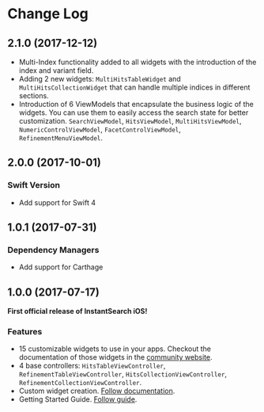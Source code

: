 Change Log
==========
## 2.1.0 (2017-12-12)

- Multi-Index functionality added to all widgets with the introduction of the index and variant field.
- Adding 2 new widgets: `MultiHitsTableWidget` and `MultiHitsCollectionWidget` that can handle multiple indices in different sections.
- Introduction of 6 ViewModels that encapsulate the business logic of the widgets. You can use them to easily access the search state for better customization.
`SearchViewModel`, `HitsViewModel`, `MultiHitsViewModel`, `NumericControlViewModel`, `FacetControlViewModel`, `RefinementMenuViewModel`.

## 2.0.0 (2017-10-01)

### Swift Version

- Add support for Swift 4

## 1.0.1 (2017-07-31)

### Dependency Managers

- Add support for Carthage

## 1.0.0 (2017-07-17)

**First official release of InstantSearch iOS!**

### Features

- 15 customizable widgets to use in your apps. Checkout the documentation of those widgets in the [community website](https://community.algolia.com/instantsearch-ios/widgets.html).
- 4 base controllers: `HitsTableViewController`, `RefinementTableViewController`, `HitsCollectionViewController`, `RefinementCollectionViewController`.
- Custom widget creation. [Follow documentation](https://community.algolia.com/instantsearch-ios/widgets.html#custom-widgets).
- Getting Started Guide. [Follow guide](https://community.algolia.com/instantsearch-ios/https://www.algolia.com/doc/guides/building-search-ui/getting-started/ios/).